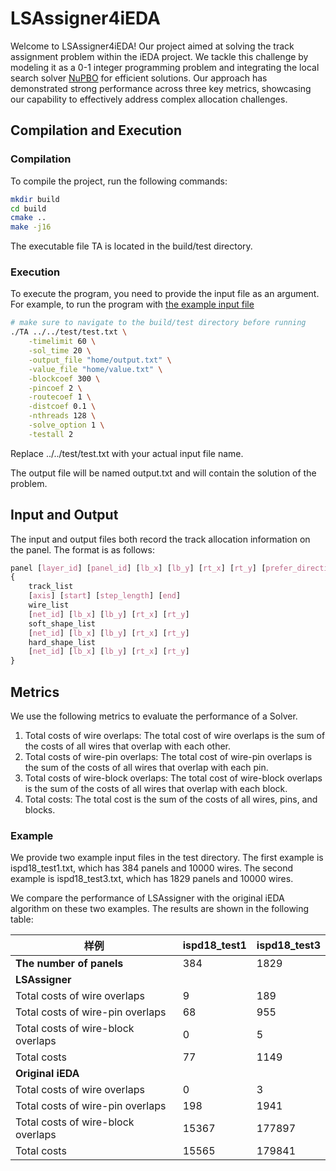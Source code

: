 # LSAssigner4iEDA

Welcome to LSAssigner4iEDA! Our project aimed at solving the track assignment problem within the iEDA project. We tackle this challenge by modeling it as a 0-1 integer programming problem and integrating the local search solver [NuPBO](https://github.com/filyouzicha/NuPBO) for efficient solutions. Our approach has demonstrated strong performance across three key metrics, showcasing our capability to effectively address complex allocation challenges.

## Compilation and Execution

### Compilation

To compile the project, run the following commands:

```bash
mkdir build
cd build
cmake ..
make -j16
```
The executable file TA is located in the build/test directory.
### Execution

To execute the program, you need to provide the input file as an argument. For example, to run the program with [the example input file](./test/test.txt)

```bash
# make sure to navigate to the build/test directory before running
./TA ../../test/test.txt \
    -timelimit 60 \
    -sol_time 20 \
    -output_file "home/output.txt" \
    -value_file "home/value.txt" \
    -blockcoef 300 \
    -pincoef 2 \
    -routecoef 1 \
    -distcoef 0.1 \
    -nthreads 128 \
    -solve_option 1 \
    -testall 2 
```
Replace ../../test/test.txt with your actual input file name.


The output file will be named output.txt and will contain the solution of the problem.

## Input and Output

The input and output files both record the track allocation information on the panel. The format is as follows:
```css 
panel [layer_id] [panel_id] [lb_x] [lb_y] [rt_x] [rt_y] [prefer_direction]
{
    track_list
    [axis] [start] [step_length] [end]
    wire_list
    [net_id] [lb_x] [lb_y] [rt_x] [rt_y]
    soft_shape_list
    [net_id] [lb_x] [lb_y] [rt_x] [rt_y]
    hard_shape_list
    [net_id] [lb_x] [lb_y] [rt_x] [rt_y]
}
```

## Metrics
We use the following metrics to evaluate the performance of a Solver.
1. Total costs of wire overlaps: The total cost of wire overlaps is the sum of the costs of all wires that overlap with each other.
2. Total costs of wire-pin overlaps: The total cost of wire-pin overlaps is the sum of the costs of all wires that overlap with each pin.
3. Total costs of wire-block overlaps: The total cost of wire-block overlaps is the sum of the costs of all wires that overlap with each block.
4. Total costs: The total cost is the sum of the costs of all wires, pins, and blocks.

### Example

We provide two example input files in the test directory. The first example is ispd18_test1.txt, which has 384 panels and 10000 wires. The second example is ispd18_test3.txt, which has 1829 panels and 10000 wires.

We compare the performance of LSAssigner with the original iEDA algorithm on these two examples. The results are shown in the following table:

| 样例           | ispd18_test1 | ispd18_test3 |
| -------------- | ------------ | ------------ |
| **The number of panels**  | 384          | 1829         |
| **LSAssigner** |              |              |
| Total costs of wire overlaps | 9            | 189          |
| Total costs of wire-pin overlaps  |  68           | 955          |
| Total costs of wire-block overlaps  |  0            | 5            |
| Total costs     |  77           | 1149         |
| **Original iEDA**|              |              |
| Total costs of wire overlaps |  0            | 3            |
| Total costs of wire-pin overlaps  | 198          | 1941         |
| Total costs of wire-block overlaps  | 15367        | 177897       |
| Total costs     |  15565        | 179841       |

